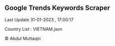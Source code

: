 

## Google Trends Keywords Scraper 
 
Last Update 31-01-2023 , 17:00:17

Country List :
VIETNAM.json



© Abdul Muttaqin 
